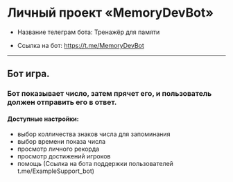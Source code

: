 # Личный проект «MemoryDevBot»

- Название телеграм бота: Тренажёр для памяти

- Ссылка на бот: https://t.me/MemoryDevBot

---

## **Бот игра.**

### Бот показывает число, затем прячет его, и пользователь должен отправить его в ответ.

#### Доступные настройки:

- выбор колличества знаков числа для запоминания
- выбор времени показа числа
- просмотр личного рекорда
- просмотр достижений игроков
- помощь (Ссылка на бота поддержки пользователей t.me/ExampleSupport_bot)
